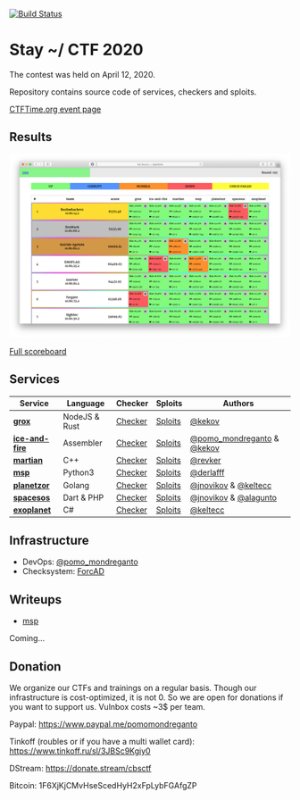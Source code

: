 [![Build Status](https://travis-ci.com/C4T-BuT-S4D/stay-home-ctf-2020.svg?branch=master)](https://travis-ci.com/C4T-BuT-S4D/stay-home-ctf-2020)

# Stay ~/ CTF 2020

The contest was held on April 12, 2020.

Repository contains source code of services, checkers and sploits.

[CTFTime.org event page](https://ctftime.org/event/1024)


## Results

![Top](scoreboard/top.png)

[Full scoreboard](scoreboard/full.png)


## Services

| Service | Language | Checker | Sploits | Authors |
|---------|----------|---------|---------|---------|
| **[grox](services/grox/)** | NodeJS & Rust | [Checker](checkers/grox/) | [Sploits](sploits/grox/) | [@kekov](https://github.com/xmikasax) |
| **[ice-and-fire](services/ice-and-fire/)** | Assembler | [Checker](checkers/ice-and-fire/) | [Sploits](sploits/ice-and-fire/) | [@pomo_mondreganto](https://github.com/pomo-mondreganto) & [@kekov](https://github.com/xmikasax) |
| **[martian](services/martian/)** | C++ | [Checker](checkers/martian/) | [Sploits](sploits/martian/) | [@revker](https://github.com/revervand)|
| **[msp](services/msp/)** | Python3 | [Checker](checkers/msp/) | [Sploits](sploits/msp/) | [@derlafff](https://github.com/derlaft) |
| **[planetzor](services/planetzor/)** | Golang | [Checker](checkers/planetzor/) | [Sploits](sploits/planetzor/) | [@jnovikov](https://github.com/jnovikov) & [@keltecc](https://github.com/keltecc) |
| **[spacesos](services/spacesos/)** | Dart & PHP | [Checker](checkers/spacesos/) | [Sploits](sploits/spacesos/) | [@jnovikov](https://github.com/jnovikov) & [@alagunto](https://github.com/Alagunto) |
| **[exoplanet](services/exoplanet/)** | C# | [Checker](checkers/exoplanet/) | [Sploits](sploits/exoplanet/) | [@keltecc](https://github.com/keltecc) |


## Infrastructure

- DevOps: [@pomo_mondreganto](https://github.com/pomo-mondreganto)
- Checksystem: [ForcAD](https://github.com/pomo-mondreganto/ForcAD)


## Writeups

- [msp](/writeups/msp/)

Coming...

## Donation

We organize our CTFs and trainings on a regular basis. Though our infrastructure is cost-optimized, it is not 0. So we are open for donations if you want to support us. Vulnbox costs ~3$ per team.

Paypal: https://www.paypal.me/pomomondreganto

Tinkoff (roubles or if you have a multi wallet card): https://www.tinkoff.ru/sl/3JBSc9Kgiy0

DStream: https://donate.stream/cbsctf

Bitcoin: 1F6XjKjCMvHseScedHyH2xFpLybFGAfgZP
